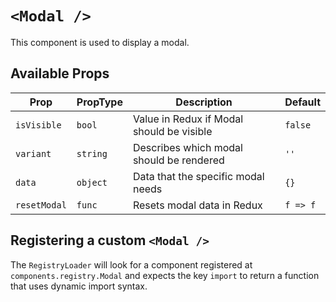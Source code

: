 # `<Modal />`

This component is used to display a modal.

## Available Props

| Prop        | PropType | Description                               | Default |
| ----------- | -------- | ----------------------------------------- | ------- |
| `isVisible` | `bool`   | Value in Redux if Modal should be visible | `false` |
| `variant`   | `string` | Describes which modal should be rendered  | `''`    |
| `data`      | `object` | Data that the specific modal needs        | `{}`    |
| `resetModal`| `func`   | Resets modal data in Redux                | `f => f`|

## Registering a custom `<Modal />`

The `RegistryLoader` will look for a component registered at `components.registry.Modal` and expects the key `import` to return a function that uses dynamic import syntax.
